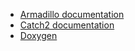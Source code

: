 
* [Armadillo documentation](http://arma.sourceforge.net/docs.html)
* [Catch2 documentation](https://github.com/catchorg/Catch2/blob/master/docs/Readme.md)
* [Doxygen](http://www.doxygen.nl/manual/index.html)